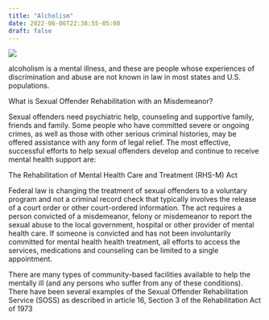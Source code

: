 ```yaml
---
title: "Alcholism"
date: 2022-06-06T22:38:55-05:00
draft: false
---
```


![](https://c.tenor.com/RuvjQ9u8qmoAAAAC/baby-yoda-baby-yoda-white-claw.gif)

alcoholism is a mental illness, and these are people whose experiences of discrimination and abuse are not known in law in most states and U.S. populations.

What is Sexual Offender Rehabilitation with an Misdemeanor?

Sexual offenders need psychiatric help, counseling and supportive family, friends and family. Some people who have committed severe or ongoing crimes, as well as those with other serious criminal histories, may be offered assistance with any form of legal relief. The most effective, successful efforts to help sexual offenders develop and continue to receive mental health support are:

The Rehabilitation of Mental Health Care and Treatment (RHS-M) Act

Federal law is changing the treatment of sexual offenders to a voluntary program and not a criminal record check that typically involves the release of a court order or other court-ordered information. The act requires a person convicted of a misdemeanor, felony or misdemeanor to report the sexual abuse to the local government, hospital or other provider of mental health care. If someone is convicted and has not been involuntarily committed for mental health health treatment, all efforts to access the services, medications and counseling can be limited to a single appointment.

There are many types of community-based facilities available to help the mentally ill (and any persons who suffer from any of these conditions). There have been several examples of the Sexual Offender Rehabilitation Service (SOSS) as described in article 16, Section 3 of the Rehabilitation Act of 1973

